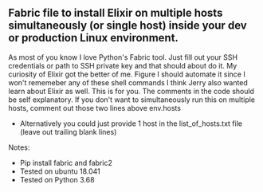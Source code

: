 ## Fabric file to install Elixir on multiple hosts simultaneously (or single host) inside your dev or production Linux environment.

As most of you know I love Python's Fabric tool.
Just fill out your SSH credentials or path to SSH private key and that should about do it.
My curiosity of Elixir got the better of me. Figure I should automate it since I won't rememeber any of these shell commands
I think Jerry also wanted learn about Elixir as well.
This is for you. 
The comments in the code should be self explanatory.
If you don't want to simultaneously run this on multiple hosts, comment out those two lines above env.hosts
* Alternatively you could just provide 1 host in the list_of_hosts.txt file (leave out trailing blank lines)

Notes:
* Pip install fabric and fabric2
* Tested on ubuntu 18.041
* Tested on Python 3.68
